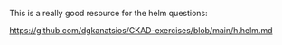 

This is a really good resource for the helm questions:

https://github.com/dgkanatsios/CKAD-exercises/blob/main/h.helm.md



